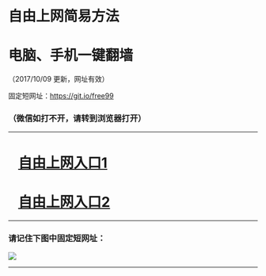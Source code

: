 ﻿# 自由上网简易方法

# 电脑、手机一键翻墙

（2017/10/09 更新，网址有效）

固定短网址：https://git.io/free99

### （微信如打不开，请转到浏览器打开）


***





# &nbsp;&nbsp; <a href="http://ft2755518193.fwq-tz-1001.info/fwqtz01.html?t=100900119045 " target="_blank">自由上网入口1</a>
# &nbsp;&nbsp; <a href="http://ft1493515254.fwq-tz-1002.info/fwqtz02.html?t=10090011945 " target="_blank">自由上网入口2</a>
***

### 请记住下图中固定短网址：

<img src="https://s3-us-west-2.amazonaws.com/fwq-1001/yjfq-20170905okok.png" /> 


***

